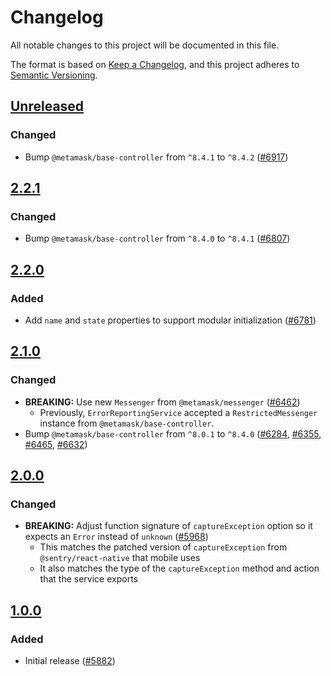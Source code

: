 # Changelog

All notable changes to this project will be documented in this file.

The format is based on [Keep a Changelog](https://keepachangelog.com/en/1.0.0/),
and this project adheres to [Semantic Versioning](https://semver.org/spec/v2.0.0.html).

## [Unreleased]

### Changed

- Bump `@metamask/base-controller` from `^8.4.1` to `^8.4.2` ([#6917](https://github.com/MetaMask/core/pull/6917))

## [2.2.1]

### Changed

- Bump `@metamask/base-controller` from `^8.4.0` to `^8.4.1` ([#6807](https://github.com/MetaMask/core/pull/6807))

## [2.2.0]

### Added

- Add `name` and `state` properties to support modular initialization ([#6781](https://github.com/MetaMask/core/pull/6781))

## [2.1.0]

### Changed

- **BREAKING:** Use new `Messenger` from `@metamask/messenger` ([#6462](https://github.com/MetaMask/core/pull/6462))
  - Previously, `ErrorReportingService` accepted a `RestrictedMessenger` instance from `@metamask/base-controller`.
- Bump `@metamask/base-controller` from `^8.0.1` to `^8.4.0` ([#6284](https://github.com/MetaMask/core/pull/6284), [#6355](https://github.com/MetaMask/core/pull/6355), [#6465](https://github.com/MetaMask/core/pull/6465), [#6632](https://github.com/MetaMask/core/pull/6632))

## [2.0.0]

### Changed

- **BREAKING:** Adjust function signature of `captureException` option so it expects an `Error` instead of `unknown` ([#5968](https://github.com/MetaMask/core/pull/5968))
  - This matches the patched version of `captureException` from `@sentry/react-native` that mobile uses
  - It also matches the type of the `captureException` method and action that the service exports

## [1.0.0]

### Added

- Initial release ([#5882](https://github.com/MetaMask/core/pull/5882))

[Unreleased]: https://github.com/MetaMask/core/compare/@metamask/error-reporting-service@2.2.1...HEAD
[2.2.1]: https://github.com/MetaMask/core/compare/@metamask/error-reporting-service@2.2.0...@metamask/error-reporting-service@2.2.1
[2.2.0]: https://github.com/MetaMask/core/compare/@metamask/error-reporting-service@2.1.0...@metamask/error-reporting-service@2.2.0
[2.1.0]: https://github.com/MetaMask/core/compare/@metamask/error-reporting-service@2.0.0...@metamask/error-reporting-service@2.1.0
[2.0.0]: https://github.com/MetaMask/core/compare/@metamask/error-reporting-service@1.0.0...@metamask/error-reporting-service@2.0.0
[1.0.0]: https://github.com/MetaMask/core/releases/tag/@metamask/error-reporting-service@1.0.0
